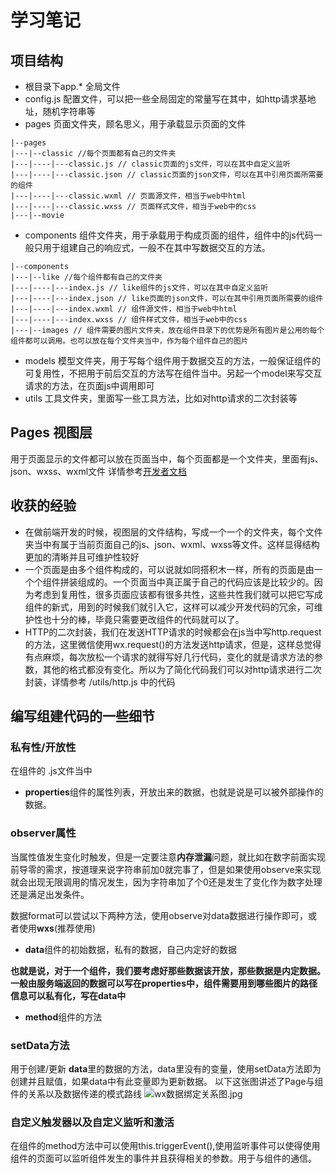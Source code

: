 # 学习笔记

## 项目结构
- 根目录下app.* 全局文件
- config.js 配置文件，可以把一些全局固定的常量写在其中，如http请求基地址，随机字符串等
- pages 页面文件夹，顾名思义，用于承载显示页面的文件

```
|--pages
|---|--classic //每个页面都有自己的文件夹
|---|----|---classic.js // classic页面的js文件，可以在其中自定义监听
|---|----|---classic.json // classic页面的json文件，可以在其中引用页面所需要的组件
|---|----|---classic.wxml // 页面源文件，相当于web中html
|---|----|---classic.wxss // 页面样式文件，相当于web中的css
|---|--movie
```

- components 组件文件夹，用于承载用于构成页面的组件，组件中的js代码一般只用于组建自己的响应式，一般不在其中写数据交互的方法。
```
|--components
|---|--like //每个组件都有自己的文件夹
|---|----|---index.js // like组件的js文件，可以在其中自定义监听
|---|----|---index.json // like页面的json文件，可以在其中引用页面所需要的组件
|---|----|---index.wxml // 组件源文件，相当于web中html
|---|----|---index.wxss // 组件样式文件，相当于web中的css
|---|--images // 组件需要的图片文件夹，放在组件目录下的优势是所有图片是公用的每个组件都可以调用。也可以放在每个文件夹当中，作为每个组件自己的图片
```
- models 模型文件夹，用于写每个组件用于数据交互的方法，一般保证组件的可复用性，不把用于前后交互的方法写在组件当中。另起一个model来写交互请求的方法，在页面js中调用即可
- utils 工具文件夹，里面写一些工具方法，比如对http请求的二次封装等

## Pages 视图层
用于页面显示的文件都可以放在页面当中，每个页面都是一个文件夹，里面有js、json、wxss、wxml文件
详情参考[开发者文档](https://developers.weixin.qq.com/miniprogram/dev/framework/custom-component/component.html)

## 收获的经验
- 在做前端开发的时候，视图层的文件结构，写成一个一个的文件夹，每个文件夹当中有属于当前页面自己的js、json、wxml、wxss等文件。这样显得结构更加的清晰并且可维护性较好
- 一个页面是由多个组件构成的，可以说就如同搭积木一样，所有的页面是由一个个组件拼装组成的。一个页面当中真正属于自己的代码应该是比较少的。因为考虑到复用性，很多页面应该都有很多共性，这些共性我们就可以把它写成组件的新式，用到的时候我们就引入它，这样可以减少开发代码的冗余，可维护性也十分的棒，毕竟只需要更改组件的代码就可以了。
- HTTP的二次封装，我们在发送HTTP请求的时候都会在js当中写http.request的方法，这里微信使用wx.request()的方法发送http请求，但是，这样总觉得有点麻烦，每次放松一个请求的就得写好几行代码，变化的就是请求方法的参数，其他的格式都没有变化。所以为了简化代码我们可以对http请求进行二次封装，详情参考 /utils/http.js 中的代码

## 编写组建代码的一些细节
### 私有性/开放性
在组件的 .js文件当中 
- **properties**组件的属性列表，开放出来的数据，也就是说是可以被外部操作的数据。
### observer属性
当属性值发生变化时触发，但是一定要注意**内存泄漏**问题，就比如在数字前面实现前导零的需求，按道理来说字符串前加0就完事了，但是如果使用observe来实现就会出现无限调用的情况发生，因为字符串加了个0还是发生了变化作为数字处理还是满足出发条件。

数据format可以尝试以下两种方法，使用observe对data数据进行操作即可，或者使用**wxs**(推荐使用)

- **data**组件的初始数据，私有的数据，自己内定好的数据

**也就是说，对于一个组件，我们要考虑好那些数据该开放，那些数据是内定数据。一般由服务端返回的数据可以写在properties中，组件需要用到哪些图片的路径信息可以私有化，写在data中**
- **method**组件的方法

### setData方法
用于创建/更新 **data**里的数据的方法，data里没有的变量，使用setData方法即为创建并且赋值，如果data中有此变量即为更新数据。
以下这张图讲述了Page与组件的关系以及数据传递的模式路线
![wx数据绑定关系图.jpg](https://i.loli.net/2020/01/18/slck7h9Dpbvo4dM.png)


### 自定义触发器以及自定义监听和激活
在组件的method方法中可以使用this.triggerEvent(),使用监听事件可以使得使用组件的页面可以监听组件发生的事件并且获得相关的参数。用于与组件的通信。

